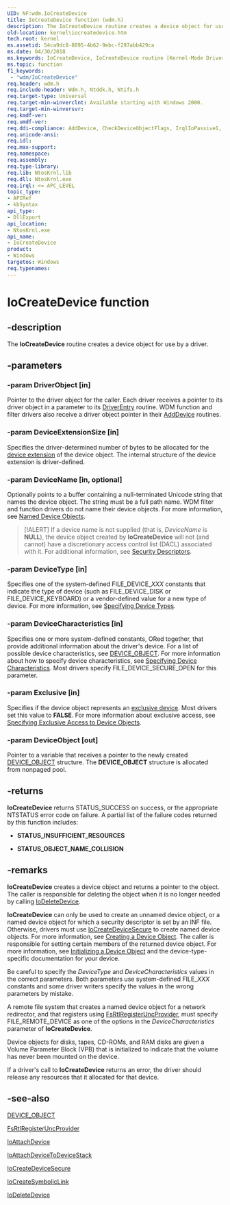 ```yaml
---
UID: NF:wdm.IoCreateDevice
title: IoCreateDevice function (wdm.h)
description: The IoCreateDevice routine creates a device object for use by a driver.
old-location: kernel\iocreatedevice.htm
tech.root: kernel
ms.assetid: 54ca9dc8-8095-4b62-9ebc-f297abb429ca
ms.date: 04/30/2018
ms.keywords: IoCreateDevice, IoCreateDevice routine [Kernel-Mode Driver Architecture], k104_1e38a631-7e65-4b4b-8d51-3150a8073511.xml, kernel.iocreatedevice, wdm/IoCreateDevice
ms.topic: function
f1_keywords:
 - "wdm/IoCreateDevice"
req.header: wdm.h
req.include-header: Wdm.h, Ntddk.h, Ntifs.h
req.target-type: Universal
req.target-min-winverclnt: Available starting with Windows 2000.
req.target-min-winversvr: 
req.kmdf-ver: 
req.umdf-ver: 
req.ddi-compliance: AddDevice, CheckDeviceObjectFlags, IrqlIoPassive1, MiniportOnlyWdmDevice, HwStorPortProhibitedDDIs
req.unicode-ansi: 
req.idl: 
req.max-support: 
req.namespace: 
req.assembly: 
req.type-library: 
req.lib: NtosKrnl.lib
req.dll: NtosKrnl.exe
req.irql: <= APC_LEVEL
topic_type:
- APIRef
- kbSyntax
api_type:
- DllExport
api_location:
- NtosKrnl.exe
api_name:
- IoCreateDevice
product:
- Windows
targetos: Windows
req.typenames: 
---
```


# IoCreateDevice function

## -description

The **IoCreateDevice** routine creates a device object for use by a driver.

## -parameters

### -param DriverObject [in]

Pointer to the driver object for the caller. Each driver receives a pointer to its driver object in a parameter to its [DriverEntry](https://docs.microsoft.com/windows-hardware/drivers/ddi/content/wdm/nc-wdm-driver_initialize) routine. WDM function and filter drivers also receive a driver object pointer in their [AddDevice](https://docs.microsoft.com/windows-hardware/drivers/ddi/content/wdm/nc-wdm-driver_add_device) routines.

### -param DeviceExtensionSize [in]

Specifies the driver-determined number of bytes to be allocated for the [device extension](https://docs.microsoft.com/windows-hardware/drivers/kernel/device-extensions) of the device object. The internal structure of the device extension is driver-defined.

### -param DeviceName [in, optional]

Optionally points to a buffer containing a null-terminated Unicode string that names the device object. The string must be a full path name. WDM filter and function drivers do not name their device objects. For more information, see [Named Device Objects](https://docs.microsoft.com/windows-hardware/drivers/kernel/named-device-objects).

> [!ALERT]
> If a device name is not supplied (that is, *DeviceName* is **NULL**), the device object created by **IoCreateDevice** will not (and cannot) have a discretionary access control list (DACL) associated with it. For additional information, see [Security Descriptors](https://docs.microsoft.com/windows-hardware/drivers/kernel/security-descriptors).

### -param DeviceType [in]

Specifies one of the system-defined FILE_DEVICE_*XXX* constants that indicate the type of device (such as FILE_DEVICE_DISK or FILE_DEVICE_KEYBOARD) or a vendor-defined value for a new type of device. For more information, see [Specifying Device Types](https://docs.microsoft.com/windows-hardware/drivers/kernel/specifying-device-types).

### -param DeviceCharacteristics [in]

Specifies one or more system-defined constants, ORed together, that provide additional information about the driver's device. For a list of possible device characteristics, see [DEVICE_OBJECT](https://docs.microsoft.com/windows-hardware/drivers/ddi/content/wdm/ns-wdm-_device_object). For more information about how to specify device characteristics, see [Specifying Device Characteristics](https://docs.microsoft.com/windows-hardware/drivers/kernel/specifying-device-characteristics). Most drivers specify FILE_DEVICE_SECURE_OPEN for this parameter.

### -param Exclusive [in]

Specifies if the device object represents an [exclusive device](https://docs.microsoft.com/windows-hardware/drivers/). Most drivers set this value to **FALSE**. For more information about exclusive access, see [Specifying Exclusive Access to Device Objects](https://docs.microsoft.com/windows-hardware/drivers/kernel/specifying-exclusive-access-to-device-objects).

### -param DeviceObject [out]

Pointer to a variable that receives a pointer to the newly created [DEVICE_OBJECT](https://docs.microsoft.com/windows-hardware/drivers/ddi/content/wdm/ns-wdm-_device_object) structure. The **DEVICE_OBJECT** structure is allocated from nonpaged pool.

## -returns

**IoCreateDevice** returns STATUS_SUCCESS on success, or the appropriate NTSTATUS error code on failure. A partial list of the failure codes returned by this function includes:

- **STATUS_INSUFFICIENT_RESOURCES**

- **STATUS_OBJECT_NAME_COLLISION**

## -remarks

**IoCreateDevice** creates a device object and returns a pointer to the object. The caller is responsible for deleting the object when it is no longer needed by calling [IoDeleteDevice](https://docs.microsoft.com/windows-hardware/drivers/ddi/content/wdm/nf-wdm-iodeletedevice).

**IoCreateDevice** can only be used to create an unnamed device object, or a named device object for which a security descriptor is set by an INF file. Otherwise, drivers must use [IoCreateDeviceSecure](https://docs.microsoft.com/windows-hardware/drivers/ddi/content/wdmsec/nf-wdmsec-wdmlibiocreatedevicesecure) to create named device objects. For more information, see [Creating a Device Object](https://docs.microsoft.com/windows-hardware/drivers/kernel/creating-a-device-object). The caller is responsible for setting certain members of the returned device object. For more information, see [Initializing a Device Object](https://docs.microsoft.com/windows-hardware/drivers/kernel/initializing-a-device-object) and the device-type-specific documentation for your device.

Be careful to specify the *DeviceType* and *DeviceCharacteristics* values in the correct parameters. Both parameters use system-defined FILE_*XXX* constants and some driver writers specify the values in the wrong parameters by mistake.

A remote file system that creates a named device object for a network redirector, and that registers using [FsRtlRegisterUncProvider](https://docs.microsoft.com/windows-hardware/drivers/ddi/content/ntifs/nf-ntifs-_fsrtl_advanced_fcb_header-fsrtlregisteruncprovider), must specify FILE_REMOTE_DEVICE as one of the options in the *DeviceCharacteristics* parameter of **IoCreateDevice**.

Device objects for disks, tapes, CD-ROMs, and RAM disks are given a Volume Parameter Block (VPB) that is initialized to indicate that the volume has never been mounted on the device.

If a driver's call to **IoCreateDevice** returns an error, the driver should release any resources that it allocated for that device.

## -see-also

[DEVICE_OBJECT](https://docs.microsoft.com/windows-hardware/drivers/ddi/content/wdm/ns-wdm-_device_object)

[FsRtlRegisterUncProvider](https://docs.microsoft.com/windows-hardware/drivers/ddi/content/ntifs/nf-ntifs-_fsrtl_advanced_fcb_header-fsrtlregisteruncprovider)

[IoAttachDevice](https://docs.microsoft.com/windows-hardware/drivers/ddi/content/wdm/nf-wdm-ioattachdevice)

[IoAttachDeviceToDeviceStack](https://docs.microsoft.com/windows-hardware/drivers/ddi/content/wdm/nf-wdm-ioattachdevicetodevicestack)

[IoCreateDeviceSecure](https://docs.microsoft.com/windows-hardware/drivers/ddi/content/wdmsec/nf-wdmsec-wdmlibiocreatedevicesecure)

[IoCreateSymbolicLink](https://docs.microsoft.com/windows-hardware/drivers/ddi/content/wdm/nf-wdm-iocreatesymboliclink)

[IoDeleteDevice](https://docs.microsoft.com/windows-hardware/drivers/ddi/content/wdm/nf-wdm-iodeletedevice)
